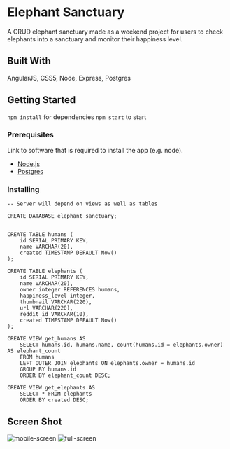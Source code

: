 # Elephant Sanctuary

A CRUD elephant sanctuary made as a weekend project for users to check elephants into a sanctuary and monitor
their happiness level.

## Built With

AngularJS, CSS5, Node, Express, Postgres

## Getting Started

`npm install` for dependencies
`npm start` to start

### Prerequisites

Link to software that is required to install the app (e.g. node).

- [Node.js](https://nodejs.org/en/)
- [Postgres](https://www.postgresql.org/)


### Installing


```
-- Server will depend on views as well as tables

CREATE DATABASE elephant_sanctuary;


CREATE TABLE humans (
	id SERIAL PRIMARY KEY,
	name VARCHAR(20),
	created TIMESTAMP DEFAULT Now()
);

CREATE TABLE elephants (
	id SERIAL PRIMARY KEY,
	name VARCHAR(20),
	owner integer REFERENCES humans,
	happiness_level integer,
	thumbnail VARCHAR(220),
	url VARCHAR(220),
	reddit_id VARCHAR(10),
	created TIMESTAMP DEFAULT Now()
);

CREATE VIEW get_humans AS
	SELECT humans.id, humans.name, count(humans.id = elephants.owner) AS elephant_count
	FROM humans
	LEFT OUTER JOIN elephants ON elephants.owner = humans.id
	GROUP BY humans.id
	ORDER BY elephant_count DESC;
	
CREATE VIEW get_elephants AS
	SELECT * FROM elephants
	ORDER BY created DESC;

```

## Screen Shot

![mobile-screen](https://i.imgur.com/LhQknNn.png)
![full-screen](https://i.imgur.com/HLkHhkh.png)

